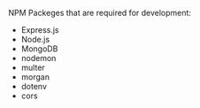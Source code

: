 NPM Packeges that are required for development:
- Express.js
- Node.js
- MongoDB
- nodemon
- multer
- morgan
- dotenv
- cors

